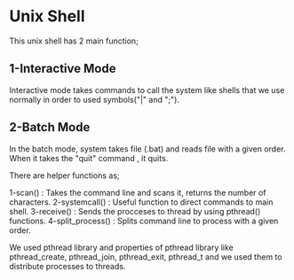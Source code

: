
# Unix Shell

This unix shell has 2 main function;

## 1-Interactive Mode

Interactive mode takes commands to call the system like shells that we use normally in order to used symbols("|" and ";").

## 2-Batch Mode

In the batch mode, system takes file (.bat) and reads file with a given order. When it takes the "quit" command , it quits.

There are helper functions as;

1-scan() : Takes the command line and scans it, returns the number of characters.
2-systemcall() : Useful function to direct commands to main shell.
3-receive() : Sends the procceses to thread by using pthread() functions.
4-split_process() : Splits command line to process with a given order.

We used pthread library and properties of pthread library like pthread_create, pthread_join, pthread_exit, pthread_t and we used them to distribute processes to threads.
 

